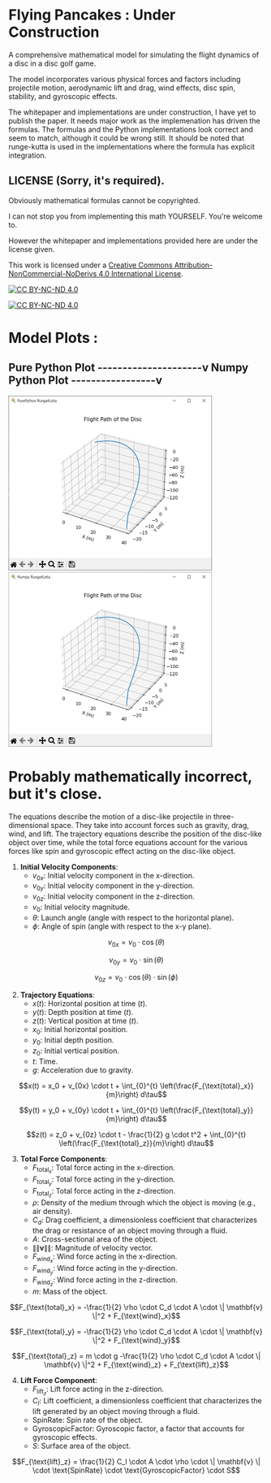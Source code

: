 # Flying Pancakes : Under Construction 
A comprehensive mathematical model for simulating the flight dynamics of a disc in a disc golf game.

The model incorporates various physical forces and factors including projectile motion, aerodynamic lift and drag, wind effects, disc spin, stability, and gyroscopic effects.

The whitepaper and implementations are under construction, I have yet to publish the paper. It needs major work as the implemenation has driven the formulas. The formulas and the Python implementations look correct and seem to match, although it could be wrong still. It should be noted that runge-kutta is used in the implementations where the formula has explicit integration.

## LICENSE (Sorry, it's required).
Obviously mathematical formulas cannot be copyrighted.

I can not stop you from implementing this math YOURSELF. You're welcome to.

However the whitepaper and implementations provided here are under the license given.

This work is licensed under a [Creative Commons Attribution-NonCommercial-NoDerivs 4.0 International License][cc-by-nc-nd].

[![CC BY-NC-ND 4.0][cc-by-nc-nd-shield]][cc-by-nc-nd]

[![CC BY-NC-ND 4.0][cc-by-nc-nd-image]][cc-by-nc-nd]

[cc-by-nc-nd]: http://creativecommons.org/licenses/by-nc-nd/4.0/
[cc-by-nc-nd-image]: https://licensebuttons.net/l/by-nc-nd/4.0/88x31.png
[cc-by-nc-nd-shield]: https://img.shields.io/badge/License-CC%20BY--NC--ND%204.0-lightgrey.svg

# Model Plots :

## Pure Python Plot ---------------------v Numpy Python Plot -----------------v
<img src="https://github.com/SaxonRah/flying_pancakes/blob/main/plots/PurePython_RungeKutta_Plot.png" width="401" height="344"> <img src="https://github.com/SaxonRah/flying_pancakes/blob/main/plots/Numpy_RungeKutta_Plot.png" width="401" height="344">

# Probably mathematically incorrect, but it's close.
The equations describe the motion of a disc-like projectile in three-dimensional space. They take into account forces such as gravity, drag, wind, and lift. The trajectory equations describe the position of the disc-like object over time, while the total force equations account for the various forces like spin and gyroscopic effect acting on the disc-like object.

1. **Initial Velocity Components**:
   - $v_{0x}$: Initial velocity component in the x-direction.
   - $v_{0y}$: Initial velocity component in the y-direction.
   - $v_{0z}$: Initial velocity component in the z-direction.
   - $v_0$: Initial velocity magnitude.
   - $\theta$: Launch angle (angle with respect to the horizontal plane).
   - $\phi$: Angle of spin (angle with respect to the x-y plane).

```math
v_{0x} = v_0 \cdot \cos(\theta)
```
```math
v_{0y} = v_0 \cdot \sin(\theta)
```
```math
v_{0z} = v_0 \cdot \cos(\theta) \cdot \sin(\phi)
```

2. **Trajectory Equations**:
   - $x(t)$: Horizontal position at time ($t$).
   - $y(t)$: Depth position at time ($t$).
   - $z(t)$: Vertical position at time ($t$).
   - $x_0$: Initial horizontal position.
   - $y_0$: Initial depth position.
   - $z_0$: Initial vertical position.
   - $t$: Time.
   - $g$: Acceleration due to gravity.

```math
x(t) = x_0 + v_{0x} \cdot t + \int_{0}^{t} \left(\frac{F_{\text{total}_x}}{m}\right) d\tau
```
```math
y(t) = y_0 + v_{0y} \cdot t + \int_{0}^{t} \left(\frac{F_{\text{total}_y}}{m}\right) d\tau
```
```math
z(t) = z_0 + v_{0z} \cdot t - \frac{1}{2} g \cdot t^2 + \int_{0}^{t} \left(\frac{F_{\text{total}_z}}{m}\right) d\tau
```

3. **Total Force Components**:
   - $F_{\text{total}_x}$: Total force acting in the x-direction.
   - $F_{\text{total}_y}$: Total force acting in the y-direction.
   - $F_{\text{total}_z}$: Total force acting in the z-direction.
   - $\rho$: Density of the medium through which the object is moving (e.g., air density).
   - $C_d$: Drag coefficient, a dimensionless coefficient that characterizes the drag or resistance of an object moving through a fluid.
   - $A$: Cross-sectional area of the object.
   - $\|\| \mathbf{v} \|\|$: Magnitude of velocity vector.
   - $F_{\text{wind}_x}$: Wind force acting in the x-direction.
   - $F_{\text{wind}_y}$: Wind force acting in the y-direction.
   - $F_{\text{wind}_z}$: Wind force acting in the z-direction.
   - $m$: Mass of the object.

```math
F_{\text{total}_x} = -\frac{1}{2} \rho \cdot C_d \cdot A \cdot \| \mathbf{v} \|^2 + F_{\text{wind}_x}
```
```math
F_{\text{total}_y} = -\frac{1}{2} \rho \cdot C_d \cdot A \cdot \| \mathbf{v} \|^2 + F_{\text{wind}_y}
```
```math
F_{\text{total}_z} = m \cdot g -\frac{1}{2} \rho \cdot C_d \cdot A \cdot \| \mathbf{v} \|^2 + F_{\text{wind}_z} + F_{\text{lift}_z}
```

4. **Lift Force Component**:
   - $F_{\text{lift}_z}$: Lift force acting in the z-direction.
   - $C_l$: Lift coefficient, a dimensionless coefficient that characterizes the lift generated by an object moving through a fluid.
   - $\text{SpinRate}$: Spin rate of the object.
   - $\text{GyroscopicFactor}$: Gyroscopic factor, a factor that accounts for gyroscopic effects.
   - $S$: Surface area of the object.

```math
F_{\text{lift}_z} = \frac{1}{2} C_l \cdot A \cdot \rho \cdot \| \mathbf{v} \| \cdot \text{SpinRate} \cdot \text{GyroscopicFactor} \cdot S
```
